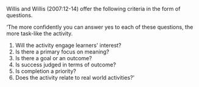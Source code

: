 Willis and Willis (2007:12-14) offer the following criteria in the form of questions.

‘The more confidently you can answer yes to each of these questions, the more task-like the activity.

1. Will the activity engage learners' interest?
2. Is there a primary focus on meaning?
3. Is there a goal or an outcome?
4. Is success judged in terms of outcome?
5. Is completion a priority?
6. Does the activity relate to real world activities?'